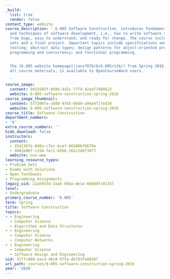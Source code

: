 ```yaml
---
_build:
  list: true
  render: false
content_type: website
course_description: '_6.005 Software Construction_ introduces fundamental principles
  and techniques of software development, i.e., how to write software that is safe
  from bugs, easy to understand, and ready for change. The course includes problem
  sets and a final project. Important topics include specifications and invariants;
  testing; abstract data types; design patterns for object-oriented programming; concurrent
  programming and concurrency; and functional programming.


  The [6.005 website homepage](/ans7870/6/6.005/s16/) from Spring 2016, along with
  all course materials, is available to OpenCourseWare users.

  '
course_image:
  content: 9415505f-0589-4d2c-77f4-42a4f7488623
  website: 6-005-software-construction-spring-2016
course_image_thumbnail:
  content: 577309fa-a500-4f45-6049-a94e4f1fed34
  website: 6-005-software-construction-spring-2016
course_title: Software Construction
department_numbers:
- '6'
extra_course_numbers: ''
hide_download: false
instructors:
  content:
  - 15d1367e-048a-c7ec-bca7-663806f9679a
  - d402e007-c2d4-7ec1-b5b6-261c2dbf3077
  website: ocw-www
learning_resource_types:
- Problem Sets
- Exams with Solutions
- Open Textbooks
- Programming Assignments
legacy_uid: 22ab9154-2aa6-9dda-de1e-0d4bdfc911b7
level:
- Undergraduate
primary_course_number: '6.005'
term: Spring
title: Software Construction
topics:
- - Engineering
  - Computer Science
  - Algorithms and Data Structures
- - Engineering
  - Computer Science
  - Computer Networks
- - Engineering
  - Computer Science
  - Software Design and Engineering
uid: 31ffc48d-eac4-46c0-975a-db783fe80167
url_path: courses/6-005-software-construction-spring-2016
year: '2016'
---
```

